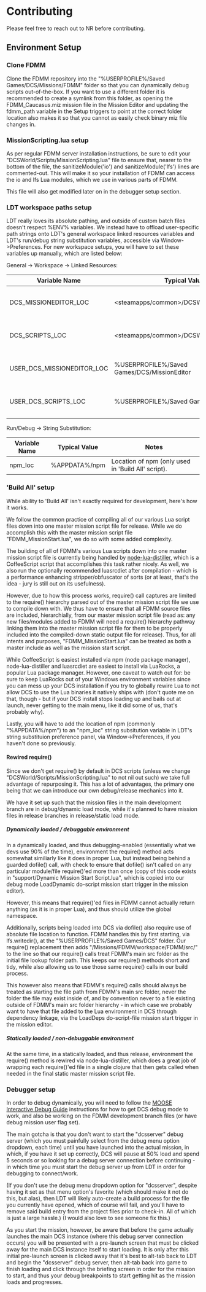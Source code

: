 # Contributing

Please feel free to reach out to NR before contributing.

## Environment Setup

### Clone FDMM

Clone the FDMM repository into the "%USERPROFILE%/Saved Games/DCS/Missions/FDMM" folder so that you can dynamically debug scripts out-of-the-box. If you want to use a different folder it is recommended to create a symlink from this folder, as opening the FDMM_Caucasus.miz mission file in the Mission Editor and updating the fdmm_path variable in the Setup triggers to point at the correct folder location also makes it so that you cannot as easily check binary miz file changes in.

### MissionScripting.lua setup

As per regular FDMM server installation instructions, be sure to edit your "DCSWorld/Scripts/MissionScripting.lua" file to ensure that, nearer to the bottom of the file, the sanitizeModule('io') and sanitizeModule('lfs') lines are commented-out. This will make it so your installation of FDMM can access the io and lfs Lua modules, which we use in various parts of FDMM.

This file will also get modified later on in the debugger setup section.

### LDT workspace paths setup

LDT really loves its absolute pathing, and outside of custom batch files doesn't respect %ENV% variables. We instead have to offload user-specific path strings onto LDT's general workspace linked resources variables and LDT's run/debug string substitution variables, accessible via Window->Preferences. For new workspace setups, you will have to set these variables up manually, which are listed below:

General -> Workspace -> Linked Resources:

| Variable Name | Typical Value | Notes |
| --- | --- | --- |
| DCS_MISSIONEDITOR_LOC | <steamapps/common>/DCSWorld/MissionEditor | Main DCS installation MissionEditor folder. |
| DCS_SCRIPTS_LOC | <steamapps/common>/DCSWorld/Scripts | Main DCS installation Scripts folder. |
| USER_DCS_MISSIONEDITOR_LOC | %USERPROFILE%/Saved Games/DCS/MissionEditor | User saved games DCS MissionEditor folder. |
| USER_DCS_SCRIPTS_LOC | %USERPROFILE%/Saved Games/DCS/Scripts | User saved games DCS Scripts folder. |

Run/Debug -> String Substitution:

| Variable Name | Typical Value | Notes |
| --- | --- | --- |
| npm_loc | %APPDATA%/npm | Location of npm (only used in 'Build All' script). |

### 'Build All' setup

While ability to 'Build All' isn't exactly required for development, here's how it works.

We follow the common practice of compiling all of our various Lua script files down into one master mission script file for release. While we do accomplish this with the master mission script file "FDMM_MissionStart.lua", we do so with some added complexity.

The building of all of FDMM's various Lua scripts down into one master mission script file is currently being handled by [node-lua-distiller](https://github.com/yi/node-lua-distiller), which is a CoffeeScript script that accomplishes this task rather nicely. As well, we also run the optionally recommended luasrcdiet after compilation - which is a performance enhancing stripper/obfuscator of sorts (or at least, that's the idea - jury is still out on its usefulness).

However, due to how this process works, require() call captures are limited to the require() hierarchy parsed out of the master mission script file we use to compile down with. We thus have to ensure that all FDMM source files are included, hierarchially, from our master mission script file (read as: any new files/modules added to FDMM will need a require() hierarchy pathway linking them into the master mission script file for them to be properly included into the compiled-down static output file for release). Thus, for all intents and purposes, "FDMM_MissionStart.lua" can be treated as both a master include as well as the mission start script.

While CoffeeScript is easiest installed via npm (node package manager), node-lua-distiller and luasrcdiet are easiest to install via LuaRocks, a popular Lua package manager. However, one caveat to watch out for: be sure to keep LuaRocks out of your Windows environment variables since you can mess up your DCS installation if you try to globally rewire Lua to not allow DCS to use the Lua binaries it natively ships with (don't quote me on that, though - but if your DCS install stops loading up and bails out at launch, never getting to the main menu, like it did some of us, that's probably why).

Lastly, you will have to add the location of npm (commonly "%APPDATA%/npm") to an "npm_loc" string subsitution variable in LDT's string substituion preference panel, via Window->Preferences, if you haven't done so previously.

#### Rewired require()

Since we don't get require() by default in DCS scripts (unless we change "DCSWorld/Scripts/MissionScripting.lua" to not nil out such) we take full advantage of repurposing it. This has a lot of advantages, the primary one being that we can introduce our own debug/release mechanics into it.

We have it set up such that the mission files in the main development branch are in debug/dynamic load mode, while it's planned to have mission files in release branches in release/static load mode.

##### Dynamically loaded / debuggable environment

In a dynamically loaded, and thus debugging-enabled (essentially what we devs use 90% of the time), environment the require() method acts somewhat similiarly like it does in proper Lua, but instead being behind a guarded dofile() call, with check to ensure that dofile() isn't called on any particular module/file require()'ed more than once (copy of this code exists in "support/Dynamic Mission Start Script.lua", which is copied into our debug mode LoadDynamic do-script mission start trigger in the mission editor).

However, this means that require()'ed files in FDMM cannot actually return anything (as it is in proper Lua), and thus should utilize the global namespace.

Additionally, scripts being loaded into DCS via dofile() also require use of absolute file location to function. FDMM handles this by first starting, via lfs.writedir(), at the "%USERPROFILE%/Saved Games/DCS" folder. Our require() replacement then adds "/Missions/FDMM/workspace/FDMM/src/" to the line so that our require() calls treat FDMM's main src folder as the initial file lookup folder path. This keeps our require() methods short and tidy, while also allowing us to use those same require() calls in our build process.

This however also means that FDMM's require() calls should always be treated as starting the file path from FDMM's main src folder, never the folder the file may exist inside of, and by convention never to a file existing outside of FDMM's main src folder hierarchy - in which case we probably want to have that file added to the Lua environment in DCS through dependency linkage, via the LoadDeps do-script-file mission start trigger in the mission editor.

##### Statically loaded / non-debuggable environment

At the same time, in a statically loaded, and thus release, environment the require() method is rewired via node-lua-distiller, which does a great job of wrapping each require()'ed file in a single clojure that then gets called when needed in the final static master mission script file.

### Debugger setup

In order to debug dynamically, you will need to follow the [MOOSE Interactive Debug Guide](https://flightcontrol-master.github.io/MOOSE_DOCS/Interactive_Debug_Guide.html) instructions for how to get DCS debug mode to work, and also be working on the FDMM development branch files (or have debug mission user flag set).

The main gotcha is that you don't want to start the "dcsserver" debug server (which you must painfully select from the debug menu option dropdown, each time) until you have launched into the actual mission, in which, if you have it set up correctly, DCS will pause at 50% load and spend 5 seconds or so looking for a debug server connection before continuing - in which time you must start the debug server up from LDT in order for debugging to connect/work.

(If you don't use the debug menu dropdown option for "dcsserver", despite having it set as that menu option's favorite (which should make it not do this, but alas), then LDT will likely auto-create a build process for the file you currently have opened, which of course will fail, and you'll have to remove said build entry from the project files prior to check-in. All of which is just a large hassle.) (I would also love to see someone fix this.)

As you start the mission, however, be aware that before the game actually launches the main DCS instance (where this debug server connection occurs) you will be presented with a pre-launch screen that must be clicked away for the main DCS instance itself to start loading. It is only after this initial pre-launch screen is clicked away that it's best to alt-tab back to LDT and begin the "dcsserver" debug server, then alt-tab back into game to finish loading and click through the briefing screen in order for the mission to start, and thus your debug breakpoints to start getting hit as the mission loads and progresses.

